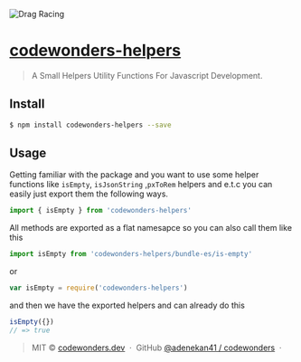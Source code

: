 ![Drag Racing](https://codewonders.dev/icons/apple-icon-57x57.png)

# [codewonders-helpers](https://github.com/adenekan41/helpers)

> A Small Helpers Utility Functions For Javascript Development.

## Install

```sh
$ npm install codewonders-helpers --save
```

## Usage

Getting familiar with the package and you want to use some helper functions like
`isEmpty`, `isJsonString` ,`pxToRem` helpers and e.t.c you can easily just
export them the following ways.

```js
import { isEmpty } from 'codewonders-helpers'
```

All methods are exported as a flat namesapce so you can also call them like this

```js
import isEmpty from 'codewonders-helpers/bundle-es/is-empty'
```

or

```js
var isEmpty = require('codewonders-helpers')
```

and then we have the exported helpers and can already do this

```js
isEmpty({})
// => true
```

> MIT © [codewonders.dev](https://codewonders.dev) &nbsp;&middot;&nbsp; GitHub
> [@adenekan41 / codewonders](https://github.com/adenekan41)
> &nbsp;&middot;&nbsp;

<!-- {blockquote: style='display:none'} -->
